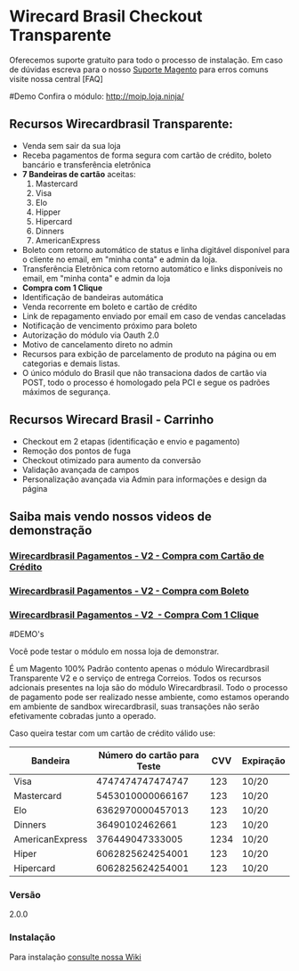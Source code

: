 # Wirecard Brasil Checkout Transparente

Oferecemos suporte gratuito para todo o processo de instalação.  Em caso de dúvidas escreva para o nosso [Suporte Magento] para erros comuns visite nossa central [FAQ]

#Demo
Confira o módulo: http://moip.loja.ninja/

## Recursos Wirecardbrasil Transparente:

*   Venda sem sair da sua loja
*   Receba pagamentos de forma segura com cartão de crédito, boleto bancário e transferência eletrônica
*   **7 Bandeiras de cartão** aceitas:
    1.  Mastercard
    2.  Visa
    3.  Elo
    4.  Hipper
    5.  Hipercard
    6.  Dinners
    7.  AmericanExpress
*   Boleto com retorno automático de status e linha digitável disponível para o cliente no email, em "minha conta" e admin da loja.
*   Transferência Eletrônica com retorno automático e links disponíveis no email, em "minha conta" e admin da loja
*   **Compra com 1 Clique**
*   Identificação de bandeiras automática
*   Venda recorrente em boleto e cartão de crédito
*   Link de repagamento enviado por email em caso de vendas canceladas
*   Notificação de vencimento próximo para boleto
*   Autorização do módulo via Oauth 2.0
*   Motivo de cancelamento direto no admin
*   Recursos para exbição de parcelamento de produto na página ou em categorias e demais listas.
*   O único módulo do Brasil que não transaciona dados de cartão via POST, todo o processo é homologado pela PCI e segue os padrões máximos de segurança. 

## Recursos Wirecard Brasil - Carrinho

*   Checkout em 2 etapas (identificação e envio e pagamento)
*   Remoção dos pontos de fuga
*   Checkout otimizado para aumento da conversão
*   Validação avançada de campos
*   Personalização avançada via Admin para informações e design da página

## Saiba mais vendo nossos videos de demonstração

### [Wirecardbrasil Pagamentos - V2 - Compra com Cartão de Crédito](https://youtu.be/V8t9dUs2cs4 "Wirecardbrasil Pagamentos - V2 - Compra com Cartão de Crédito")

### [Wirecardbrasil Pagamentos - V2 - Compra com Boleto](https://youtu.be/FFEtq-_BJi0 "Wirecardbrasil Pagamentos - V2 - Compra com Boleto")

### [Wirecardbrasil Pagamentos - V2  - Compra Com 1 Clique](https://youtu.be/6MLxVaV2GSU "Wirecardbrasil Pagamentos - V2  - Compra Com 1 Clique")


#DEMO's

Você pode testar o módulo em nossa loja de demonstrar.

É um Magento 100% Padrão contento apenas o módulo Wirecardbrasil Transparente V2 e o serviço de entrega Correios.
Todos os recursos adcionais presentes na loja são do módulo Wirecardbrasil.
Todo o processo de pagamento pode ser realizado nesse ambiente, como estamos operando em ambiente de sandbox wirecardbrasil, suas transações não serão efetivamente cobradas junto a operado.

Caso queira testar com um cartão de crédito válido use:

| Bandeira  	  | Número do cartão para Teste     	           | CVV  | Expiração |
| --------------- | ---------------------------------------------- | ---- | --------- |
| Visa       	  | 4747474747474747							   | 123  | 10/20	  |
| Mastercard 	  | 5453010000066167							   | 123  | 10/20	  |
| Elo       	  | 6362970000457013							   | 123  | 10/20	  |
| Dinners         | 36490102462661								   | 123  | 10/20	  |
| AmericanExpress | 376449047333005								   | 1234 | 10/20	  |
| Hiper       	  | 6062825624254001							   | 123  | 10/20	  |
| Hipercard       | 6062825624254001							   | 123  | 10/20	  |

### Versão
2.0.0


### Instalação

Para instalação  [consulte nossa Wiki](https://github.com/elisei/wirecardbrasil-checkout-full-magento/wiki)



   [fag]: <https://suporte.o2ti.com/>
   [git-repo-url]: <https://github.com/elisei/wirecardbrasil-checkout-full-magento.git>
   [Suporte Magento]: <mailto:magento@wirecardbrasil.com.br?Subject=Suporte%20Magento%20GitHub>
   [zip file]: <wirecardbrasil-transparente-master>
